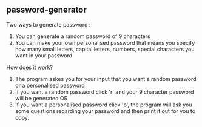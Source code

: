 ## password-generator

Two ways to generate password : 

1. You can generate a random password of 9 characters 
2. You can make your own personalised password that means you specify how many small  letters, capital letters, numbers, special characters you want in your password   
 

How does it work?   
1. The program askes you for your input that you want a random password or a  personalised password  
2. If you want a random password click 'r' and your 9 character password will be generated  OR   
3. If you want a personalised password click 'p', the program will ask you some questions regarding your password and then print it out for you to copy. 

